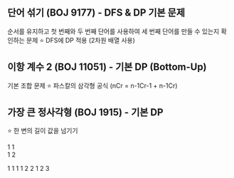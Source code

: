 ## 단어 섞기 (BOJ 9177) - DFS & DP 기본 문제

순서를 유지하고 첫 번째와 두 번째 단어를 사용하여 세 번째 단어를 만들 수 있는지 확인하는 문제 
:star: DFS에 DP 적용 (2차원 배열 사용)

## 이항 계수 2 (BOJ 11051) - 기본 DP (Bottom-Up)

기본 조합 문제
:star: 파스칼의 삼각형 공식 (nCr = n-1Cr-1 + n-1Cr) 

## 가장 큰 정사각형 (BOJ 1915) - 기본 DP

:star: 한 변의 길이 값을 넘기기

1 1       
1 2

1 1 1
1 2 2
1 2 3 
